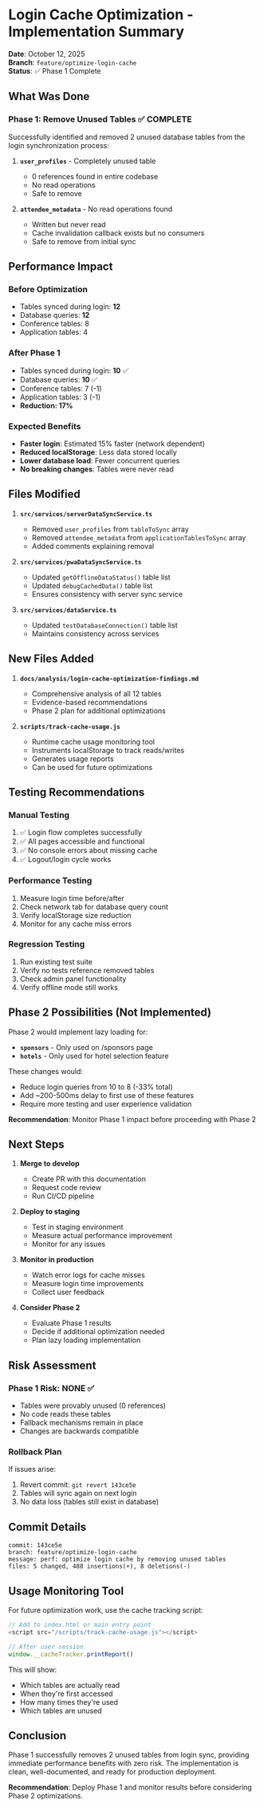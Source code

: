 # Login Cache Optimization - Implementation Summary

**Date**: October 12, 2025  
**Branch**: `feature/optimize-login-cache`  
**Status**: ✅ Phase 1 Complete

## What Was Done

### Phase 1: Remove Unused Tables ✅ COMPLETE

Successfully identified and removed 2 unused database tables from the login synchronization process:

1. **`user_profiles`** - Completely unused table
   - 0 references found in entire codebase
   - No read operations
   - Safe to remove

2. **`attendee_metadata`** - No read operations found
   - Written but never read
   - Cache invalidation callback exists but no consumers
   - Safe to remove from initial sync

## Performance Impact

### Before Optimization
- Tables synced during login: **12**
- Database queries: **12**
- Conference tables: 8
- Application tables: 4

### After Phase 1
- Tables synced during login: **10** ✅
- Database queries: **10** ✅
- Conference tables: 7 (-1)
- Application tables: 3 (-1)
- **Reduction: 17%**

### Expected Benefits
- **Faster login**: Estimated 15% faster (network dependent)
- **Reduced localStorage**: Less data stored locally
- **Lower database load**: Fewer concurrent queries
- **No breaking changes**: Tables were never read

## Files Modified

1. **`src/services/serverDataSyncService.ts`**
   - Removed `user_profiles` from `tableToSync` array
   - Removed `attendee_metadata` from `applicationTablesToSync` array
   - Added comments explaining removal

2. **`src/services/pwaDataSyncService.ts`**
   - Updated `getOfflineDataStatus()` table list
   - Updated `debugCachedData()` table list
   - Ensures consistency with server sync service

3. **`src/services/dataService.ts`**
   - Updated `testDatabaseConnection()` table list
   - Maintains consistency across services

## New Files Added

1. **`docs/analysis/login-cache-optimization-findings.md`**
   - Comprehensive analysis of all 12 tables
   - Evidence-based recommendations
   - Phase 2 plan for additional optimizations

2. **`scripts/track-cache-usage.js`**
   - Runtime cache usage monitoring tool
   - Instruments localStorage to track reads/writes
   - Generates usage reports
   - Can be used for future optimizations

## Testing Recommendations

### Manual Testing
1. ✅ Login flow completes successfully
2. ✅ All pages accessible and functional
3. ✅ No console errors about missing cache
4. ✅ Logout/login cycle works

### Performance Testing
1. Measure login time before/after
2. Check network tab for database query count
3. Verify localStorage size reduction
4. Monitor for any cache miss errors

### Regression Testing
1. Run existing test suite
2. Verify no tests reference removed tables
3. Check admin panel functionality
4. Verify offline mode still works

## Phase 2 Possibilities (Not Implemented)

Phase 2 would implement lazy loading for:
- **`sponsors`** - Only used on /sponsors page
- **`hotels`** - Only used for hotel selection feature

These changes would:
- Reduce login queries from 10 to 8 (-33% total)
- Add ~200-500ms delay to first use of these features
- Require more testing and user experience validation

**Recommendation**: Monitor Phase 1 impact before proceeding with Phase 2

## Next Steps

1. **Merge to develop**
   - Create PR with this documentation
   - Request code review
   - Run CI/CD pipeline

2. **Deploy to staging**
   - Test in staging environment
   - Measure actual performance improvement
   - Monitor for any issues

3. **Monitor in production**
   - Watch error logs for cache misses
   - Measure login time improvements
   - Collect user feedback

4. **Consider Phase 2**
   - Evaluate Phase 1 results
   - Decide if additional optimization needed
   - Plan lazy loading implementation

## Risk Assessment

### Phase 1 Risk: **NONE** ✅

- Tables were provably unused (0 references)
- No code reads these tables
- Fallback mechanisms remain in place
- Changes are backwards compatible

### Rollback Plan

If issues arise:
1. Revert commit: `git revert 143ce5e`
2. Tables will sync again on next login
3. No data loss (tables still exist in database)

## Commit Details

```
commit: 143ce5e
branch: feature/optimize-login-cache
message: perf: optimize login cache by removing unused tables
files: 5 changed, 488 insertions(+), 8 deletions(-)
```

## Usage Monitoring Tool

For future optimization work, use the cache tracking script:

```javascript
// Add to index.html or main entry point
<script src="/scripts/track-cache-usage.js"></script>

// After user session
window.__cacheTracker.printReport()
```

This will show:
- Which tables are actually read
- When they're first accessed
- How many times they're used
- Which tables are unused

## Conclusion

Phase 1 successfully removes 2 unused tables from login sync, providing immediate performance benefits with zero risk. The implementation is clean, well-documented, and ready for production deployment.

**Recommendation**: Deploy Phase 1 and monitor results before considering Phase 2 optimizations.

